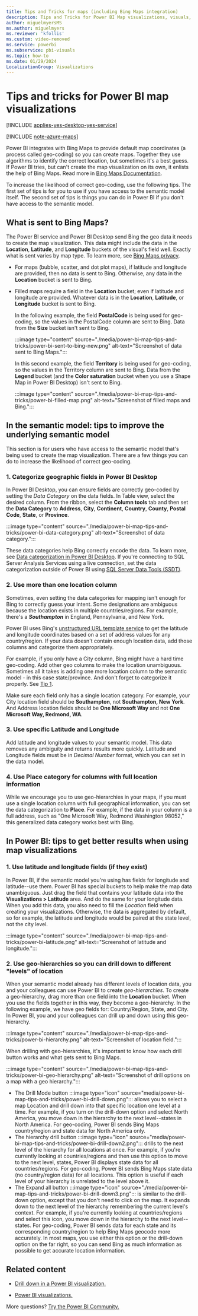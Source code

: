 ```yaml
---
title: Tips and Tricks for maps (including Bing Maps integration)
description: Tips and Tricks for Power BI Map visualizations, visuals, locations, longitude and latitude, and how they work with Bing Maps.
author: miguelmyersMS
ms.author: miguelmyers
ms.reviewer: 'kfollis'
ms.custom: video-removed
ms.service: powerbi
ms.subservice: pbi-visuals
ms.topic: how-to
ms.date: 01/29/2024
LocalizationGroup: Visualizations
---
```


# Tips and tricks for Power BI map visualizations

[!INCLUDE [applies-yes-desktop-yes-service](../includes/applies-yes-desktop-yes-service.md)] 

[!INCLUDE [note-azure-maps](../includes/note-azure-maps.md)]

Power BI integrates with Bing Maps to provide default map coordinates (a process called geo-coding) so you can create maps. Together they use algorithms to identify the correct location, but sometimes it's a best guess. If Power BI tries, but can't create the map visualization on its own, it enlists the help of Bing Maps. Read more in [Bing Maps Documentation](/bingmaps).

To increase the likelihood of correct geo-coding, use the following tips. The first set of tips is for you to use if you have access to the semantic model itself. The second set of tips is things you can do in Power BI if you don't have access to the semantic model.

## What is sent to Bing Maps?

The Power BI service and Power BI Desktop send Bing the geo data it needs to create the map visualization. This data might include the data in the **Location**, **Latitude**, and **Longitude** buckets of the visual's field well. Exactly what is sent varies by map type. To learn more, see [Bing Maps privacy](https://go.microsoft.com/fwlink/?LinkID=248686).

- For maps (bubble, scatter, and dot plot maps), if latitude and longitude are provided, then no data is sent to Bing. Otherwise, any data in the **Location** bucket is sent to Bing.

- Filled maps require a field in the **Location** bucket; even if latitude and longitude are provided. Whatever data is in the **Location**, **Latitude**, or **Longitude** bucket is sent to Bing.
  
    In the following example, the field **PostalCode** is being used for geo-coding, so the values in the PostalCode column are sent to Bing. Data from the **Size** bucket isn't sent to Bing.
  
    :::image type="content" source="./media/power-bi-map-tips-and-tricks/power-bi-sent-to-bing-new.png" alt-text="Screenshot of data sent to Bing Maps.":::
  
    In this second example, the field **Territory** is being used for geo-coding, so the values in the Territory column are sent to Bing. Data from the **Legend** bucket (and the **Color saturation** bucket when you use a Shape Map in Power BI Desktop) isn't sent to Bing.
  
    :::image type="content" source="./media/power-bi-map-tips-and-tricks/power-bi-filled-map.png" alt-text="Screenshot of filled maps and Bing.":::

## In the semantic model: tips to improve the underlying semantic model

This section is for users who have access to the semantic model that's being used to create the map visualization. There are a few things you can do to increase the likelihood of correct geo-coding.

### 1. Categorize geographic fields in Power BI Desktop

In Power BI Desktop, you can ensure fields are correctly geo-coded by setting the *Data Category* on the data fields. In Table view, select the desired column. From the ribbon, select the **Column tools** tab and then set the **Data Category** to **Address**, **City**, **Continent**, **Country**, **County**, **Postal Code**, **State**, or **Province**.

:::image type="content" source="./media/power-bi-map-tips-and-tricks/power-bi-data-category.png" alt-text="Screenshot of data category.":::

These data categories help Bing correctly encode the data. To learn more, see [Data categorization in Power BI Desktop](../transform-model/desktop-data-categorization.md). If you're connecting to SQL Server Analysis Services using a live connection, set the data categorization outside of Power BI using [SQL Server Data Tools (SSDT)](/sql/ssdt/download-sql-server-data-tools-ssdt).

### 2. Use more than one location column

Sometimes, even setting the data categories for mapping isn't enough for Bing to correctly guess your intent. Some designations are ambiguous because the location exists in multiple countries/regions. For example, there's a ***Southampton*** in England, Pennsylvania, and New York.

Power BI uses Bing's [unstructured URL template service](/bingmaps/rest-services/locations/find-a-location-by-address) to get the latitude and longitude coordinates based on a set of address values for any country/region. If your data doesn't contain enough location data, add those columns and categorize them appropriately.

For example, if you only have a City column, Bing might have a hard time geo-coding. Add other geo columns to make the location unambiguous. Sometimes all it takes is adding one more location column to the semantic model - in this case state/province. And don't forget to categorize it properly. See [Tip 1](#1-categorize-geographic-fields-in-power-bi-desktop).

Make sure each field only has a single location category. For example, your City location field should be **Southampton**, not **Southampton, New York**. And Address location fields should be **One Microsoft Way** and not **One Microsoft Way, Redmond, WA**.

### 3. Use specific Latitude and Longitude

Add latitude and longitude values to your semantic model. This data removes any ambiguity and returns results more quickly. Latitude and Longitude fields must be in *Decimal Number* format, which you can set in the data model.

### 4. Use Place category for columns with full location information

While we encourage you to use geo-hierarchies in your maps, if you must use a single location column with full geographical information, you can set the data categorization to **Place**. For example, if the data in your column is a full address, such as "One Microsoft Way, Redmond Washington 98052," this generalized data category works best with Bing.

## In Power BI: tips to get better results when using map visualizations

### 1. Use latitude and longitude fields (if they exist)

In Power BI, if the semantic model you're using has fields for longitude and latitude--use them. Power BI has special buckets to help make the map data unambiguous. Just drag the field that contains your latitude data into the **Visualizations > Latitude** area. And do the same for your longitude data. When you add this data, you also need to fill the *Location* field when creating your visualizations. Otherwise, the data is aggregated by default, so for example, the latitude and longitude would be paired at the state level, not the city level.

:::image type="content" source="./media/power-bi-map-tips-and-tricks/power-bi-latitude.png" alt-text="Screenshot of latitude and longitude.":::

### 2. Use geo-hierarchies so you can drill down to different "levels" of location

When your semantic model already has different levels of location data, you and your colleagues can use Power BI to create *geo-hierarchies*. To create a geo-hierarchy, drag more than one field into the **Location** bucket. When you use the fields together in this way, they become a geo-hierarchy. In the following example, we have geo fields for: Country/Region, State, and City. In Power BI, you and your colleagues can drill up and down using this geo-hierarchy.

:::image type="content" source="./media/power-bi-map-tips-and-tricks/power-bi-hierarchy.png" alt-text="Screenshot of location field.":::

When drilling with geo-hierarchies, it's important to know how each drill button works and what gets sent to Bing Maps. 

:::image type="content" source="./media/power-bi-map-tips-and-tricks/power-bi-geo-hierarchy.png" alt-text="Screenshot of drill options on a map with a geo hierarchy.":::

- The Drill Mode button :::image type="icon" source="media/power-bi-map-tips-and-tricks/power-bi-drill-down.png"::: allows you to select a map Location and drill down into that specific location one level at a time. For example, if you turn on the drill-down option and select North America, you move down in the hierarchy to the next level--states in North America. For geo-coding, Power BI sends Bing Maps country/region and state data for North America only.  
- The hierarchy drill button :::image type="icon" source="media/power-bi-map-tips-and-tricks/power-bi-drill-down2.png"::: drills to the next level of the hierarchy for all locations at once. For example, if you're currently looking at countries/regions and then use this option to move to the next level, states, Power BI displays state data for all countries/regions. For geo-coding, Power BI sends Bing Maps state data (no country/region data) for all locations. This option is useful if each level of your hierarchy is unrelated to the level above it. 
- The Expand all button :::image type="icon" source="./media/power-bi-map-tips-and-tricks/power-bi-drill-down3.png"::: is similar to the drill-down option, except that you don't need to click on the map. It expands down to the next level of the hierarchy remembering the current level's context. For example, if you're currently looking at countries/regions and select this icon, you move down in the hierarchy to the next level--states. For geo-coding, Power BI sends data for each state and its corresponding country/region to help Bing Maps geocode more accurately. In most maps, you use either this option or the drill-down option on the far right, so you can send Bing as much information as possible to get accurate location information.

## Related content

- [Drill down in a Power BI visualization.](../create-reports/desktop-drillthrough.md)

- [Power BI visualizations.](power-bi-report-visualizations.md)

More questions? [Try the Power BI Community.](https://community.powerbi.com/)
